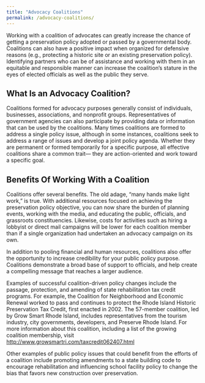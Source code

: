 ```yaml
---
title: "Advocacy Coalitions"
permalink: /advocacy-coalitions/
---
```


Working with a coalition of advocates can greatly increase the chance of getting a preservation policy adopted or passed by a governmental body. Coalitions can also have a positive impact when organized for defensive reasons (e.g., protecting a historic site or an existing preservation policy). Identifying partners who can be of assistance and working with them in an equitable and responsible manner can increase the coalition’s stature in the eyes of elected officials as well as the public they serve.

## What Is an Advocacy Coalition?

Coalitions formed for advocacy purposes generally consist of individuals, businesses, associations, and nonprofit groups. Representatives of government agencies can also participate by providing data or information that can be used by the coalitions. Many times coalitions are formed to address a single policy issue, although in some instances, coalitions seek to address a range of issues and develop a joint policy agenda. Whether they are permanent or formed temporarily for a specific purpose, all effective coalitions share a common trait— they are action-oriented and work toward a specific goal.

## Benefits Of Working With a Coalition

Coalitions offer several benefits. The old adage, “many hands make light work,” is true. With additional resources focused on achieving the preservation policy objective, you can now share the burden of planning events, working with the media, and educating the public, officials, and grassroots constituencies. Likewise, costs for activities such as hiring a lobbyist or direct
mail campaigns will be lower for each coalition member than if a single organization had undertaken an advocacy campaign on its own.

In addition to pooling financial and human resources, coalitions also offer the opportunity to increase credibility for your public policy purpose. Coalitions demonstrate a broad base of support to officials, and help create a compelling message that reaches a larger audience.

Examples of successful coalition-driven policy changes include the passage, protection, and amending of state rehabilitation tax credit programs. For example, the Coalition for Neighborhood and Economic Renewal worked to pass and continues to protect the Rhode Island Historic Preservation Tax Credit, first enacted in 2002. The 57-member coalition, led by Grow Smart Rhode Island, includes representatives from the tourism industry, city governments, developers, and Preserve Rhode Island. For more information about this coalition, including a list of the growing coalition membership, visit http://www.growsmartri.com/taxcredit062407.html

Other examples of public policy issues that could benefit from the efforts of a coalition include promoting amendments to a state building code to encourage rehabilitation and influencing school facility policy to change the bias that favors new construction over preservation.
